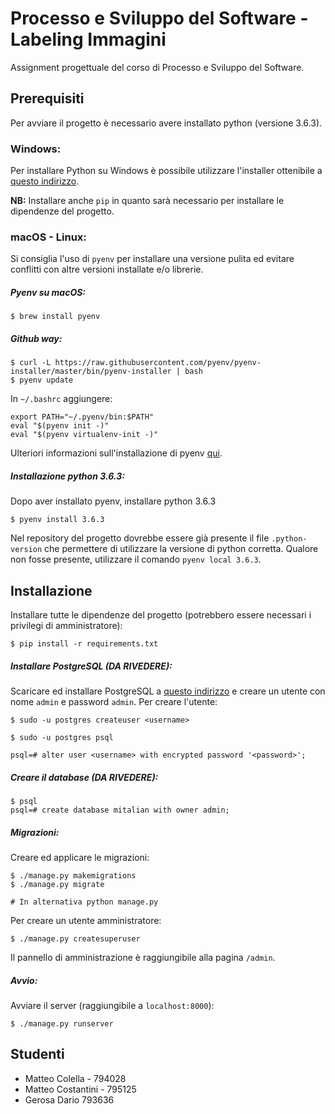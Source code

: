 Processo e Sviluppo del Software - Labeling Immagini
====================================================

Assignment progettuale del corso di Processo e Sviluppo del Software.


Prerequisiti
------------

Per avviare il progetto è necessario avere installato python (versione 3.6.3).

### Windows:

Per installare Python su Windows è possibile utilizzare l'installer ottenibile a [questo indirizzo](https://www.python.org/downloads/).

**NB:** Installare anche `pip` in quanto sarà necessario per installare le dipendenze del progetto.


### macOS - Linux:

Si consiglia l'uso di `pyenv` per installare una versione pulita ed evitare conflitti con altre versioni installate e/o librerie.

##### Pyenv su macOS:

```
$ brew install pyenv
```

##### Github way:

```
$ curl -L https://raw.githubusercontent.com/pyenv/pyenv-installer/master/bin/pyenv-installer | bash
$ pyenv update
```

In `~/.bashrc` aggiungere:

```
export PATH="~/.pyenv/bin:$PATH"
eval "$(pyenv init -)"
eval "$(pyenv virtualenv-init -)"
```

Ulteriori informazioni sull'installazione di pyenv [qui](https://github.com/pyenv/pyenv-installer).

##### Installazione python 3.6.3:

Dopo aver installato pyenv, installare python 3.6.3
```
$ pyenv install 3.6.3
```
Nel repository del progetto dovrebbe essere già presente il file `.python-version` che permettere di utilizzare la versione di python corretta. Qualore non fosse presente, utilizzare il comando `pyenv local 3.6.3`.

Installazione
-------------

Installare tutte le dipendenze del progetto (potrebbero essere necessari i privilegi di amministratore):
```
$ pip install -r requirements.txt
```


##### Installare PostgreSQL (DA RIVEDERE):
Scaricare ed installare PostgreSQL a [questo indirizzo](https://www.postgresql.org/download/) e creare un utente con nome `admin` e password `admin`. Per creare l'utente:
```
$ sudo -u postgres createuser <username>

$ sudo -u postgres psql

psql=# alter user <username> with encrypted password '<password>';
```

##### Creare il database (DA RIVEDERE):

```
$ psql
psql=# create database mitalian with owner admin;
```

##### Migrazioni:

Creare ed applicare le migrazioni:
```
$ ./manage.py makemigrations
$ ./manage.py migrate

# In alternativa python manage.py
```

Per creare un utente amministratore:
```
$ ./manage.py createsuperuser
```
Il pannello di amministrazione è raggiungibile alla pagina `/admin`.

##### Avvio:

Avviare il server (raggiungibile a `localhost:8000`):
```
$ ./manage.py runserver
```

Studenti
--------

   * Matteo Colella - 794028
   * Matteo Costantini - 795125
   * Gerosa Dario 793636
